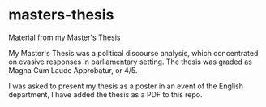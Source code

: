 # masters-thesis
Material from my Master's Thesis

My Master's Thesis was a political discourse analysis, which concentrated on evasive responses in parliamentary setting. The thesis was graded as Magna Cum Laude Approbatur, or 4/5.

I was asked to present my thesis as a poster in an event of the English department, I have added the thesis as a PDF to this repo.
